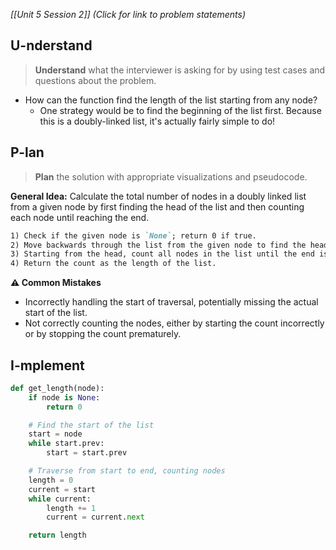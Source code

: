 *[[Unit 5 Session 2]] (Click for link to problem statements)*

## U-nderstand
 
> **Understand** what the interviewer is asking for by using test cases and questions about the problem.

- How can the function find the length of the list starting from any node?
  - One strategy would be to find the beginning of the list first.  Because this is a doubly-linked list, it's actually fairly simple to do!

## P-lan

> **Plan** the solution with appropriate visualizations and pseudocode.

**General Idea:** Calculate the total number of nodes in a doubly linked list from a given node by first finding the head of the list and then counting each node until reaching the end.

```markdown
1) Check if the given node is `None`; return 0 if true.
2) Move backwards through the list from the given node to find the head of the list.
3) Starting from the head, count all nodes in the list until the end is reached.
4) Return the count as the length of the list.
```

**⚠️ Common Mistakes**

- Incorrectly handling the start of traversal, potentially missing the actual start of the list.
- Not correctly counting the nodes, either by starting the count incorrectly or by stopping the count prematurely.

## I-mplement

```python
def get_length(node):
    if node is None:
        return 0

    # Find the start of the list
    start = node
    while start.prev:
        start = start.prev

    # Traverse from start to end, counting nodes
    length = 0
    current = start
    while current:
        length += 1
        current = current.next

    return length
```